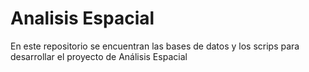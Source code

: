 # Analisis Espacial

En este repositorio se encuentran las bases de datos y los scrips para desarrollar el proyecto de Análisis Espacial 
